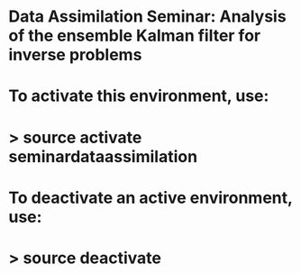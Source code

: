 # Data Assimilation Seminar: Analysis of the ensemble Kalman filter for inverse problems


#
# To activate this environment, use:
# > source activate seminardataassimilation
#
# To deactivate an active environment, use:
# > source deactivate
#
